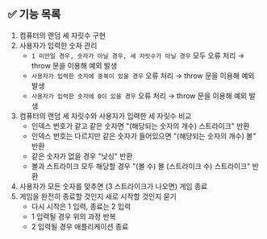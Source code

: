 ## ✅ 기능 목록

1. 컴퓨터의 랜덤 세 자릿수 구현
2. 사용자가 입력한 숫자 관리
   - `1 미만일 경우, 숫자가 아닐 경우, 세 자릿수가 아닐 경우` 모두 오류 처리 → throw 문을 이용해 예외 발생
   - `사용자가 입력한 숫자에 중복이 있을 경우` 오류 처리 → throw 문을 이용해 예외 발생
   - `사용자가 입력한 숫자에 0이 있을 경우` 오류 처리 → throw 문을 이용해 예외 발생
3. 컴퓨터의 랜덤 세 자릿수와 사용자가 입력한 세 자릿수 비교
   - 인덱스 번호가 같고 같은 숫자면 "(해당되는 숫자의 개수) 스트라이크" 반환
   - 인덱스 번호는 다르지만 같은 숫자가 들어있으면 "(해당되는 숫자의 개수) 볼" 반환
   - 같은 숫자가 없을 경우 "낫싱" 반환
   - 볼과 스트라이크 모두 해당할 경우 "(볼 수) 볼 (스트라이크 수) 스트라이크" 반환
4. 사용자가 모든 숫자를 맞추면 (3 스트라이크가 나오면) 게임 종료
5. 게임을 완전히 종료할 것인지 새로 시작할 것인지 묻기
   - 다시 시작은 1 입력, 종료는 2 입력
   - 1 입력될 경우 위의 과정 반복
   - 2 입력될 경우 애플리케이션 종료
